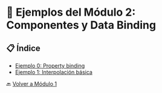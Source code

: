 # 🧪 Ejemplos del Módulo 2: Componentes y Data Binding

## 📋 Índice

- [Ejemplo 0: Property binding](./Ejemplo_0.md)
- [Ejemplo 1: Interpolación básica](./Ejemplo_1.md)

🔙 [Volver a Módulo 1](../Modulo_1.md)
